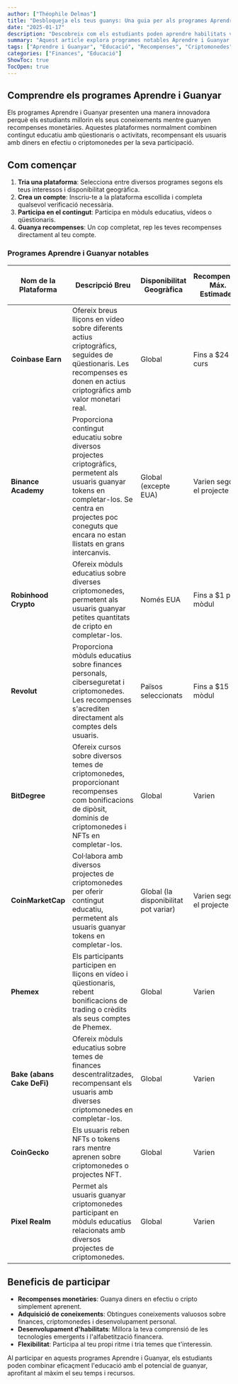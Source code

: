 ```yaml
---
author: ["Théophile Delmas"]
title: "Desbloqueja els teus guanys: Una guia per als programes Aprendre i Guanyar"
date: "2025-01-17"
description: "Descobreix com els estudiants poden aprendre habilitats valuoses mentre guanyen recompenses a través de diversos programes Aprendre i Guanyar."
summary: "Aquest article explora programes notables Aprendre i Guanyar que permeten als estudiants adquirir coneixements i guanyar diners. Des de criptomonedes fins a finances personals, aquestes plataformes ofereixen oportunitats d'aprenentatge diverses amb recompenses tangibles."
tags: ["Aprendre i Guanyar", "Educació", "Recompenses", "Criptomonedes"]
categories: ["Finances", "Educació"]
ShowToc: true
TocOpen: true
---
```


## Comprendre els programes Aprendre i Guanyar

Els programes Aprendre i Guanyar presenten una manera innovadora perquè els estudiants millorin els seus coneixements mentre guanyen recompenses monetàries. Aquestes plataformes normalment combinen contingut educatiu amb qüestionaris o activitats, recompensant els usuaris amb diners en efectiu o criptomonedes per la seva participació.

## Com començar

1. **Tria una plataforma**: Selecciona entre diversos programes segons els teus interessos i disponibilitat geogràfica.
2. **Crea un compte**: Inscriu-te a la plataforma escollida i completa qualsevol verificació necessària.
3. **Participa en el contingut**: Participa en mòduls educatius, vídeos o qüestionaris.
4. **Guanya recompenses**: Un cop completat, rep les teves recompenses directament al teu compte.

### Programes Aprendre i Guanyar notables

| Nom de la Plataforma       | Descripció Breu                                                                                                                                                                                                 | Disponibilitat Geogràfica | Recompenses Máx. Estimades | Temps Estimat per Mòdul | Enllaç                                                                 |
|---------------------------|-------------------------------------------------------------------------------------------------------------------------------------------------------------------------------------------------------------------|---------------------------|----------------------------|-------------------------|----------------------------------------------------------------------|
| **Coinbase Earn**         | Ofereix breus lliçons en vídeo sobre diferents actius criptogràfics, seguides de qüestionaris. Les recompenses es donen en actius criptogràfics amb valor monetari real.  | Global                    | Fins a $24 per curs        | 3–5 minuts               | [Coinbase Earn](https://www.coinbase.com/earn)                        |
| **Binance Academy**       | Proporciona contingut educatiu sobre diversos projectes criptogràfics, permetent als usuaris guanyar tokens en completar-los. Se centra en projectes poc coneguts que encara no estan llistats en grans intercanvis.  | Global (excepte EUA)      | Varien segons el projecte  | 5–10 minuts              | [Binance Academy](https://academy.binance.com/en/learn-and-earn)      |
| **Robinhood Crypto**      | Ofereix mòduls educatius sobre diverses criptomonedes, permetent als usuaris guanyar petites quantitats de cripto en completar-los.  | Només EUA                 | Fins a $1 per mòdul       | 5–10 minuts              | [Robinhood Learn](https://learn.robinhood.com/)                       |
| **Revolut**               | Proporciona mòduls educatius sobre finances personals, ciberseguretat i criptomonedes. Les recompenses s'acrediten directament als comptes dels usuaris.  | Països seleccionats       | Fins a $15 per mòdul      | 5–10 minuts              | [Revolut Learn](https://www.revolut.com/learn/)                       |
| **BitDegree**             | Ofereix cursos sobre diversos temes de criptomonedes, proporcionant recompenses com bonificacions de dipòsit, dominis de criptomonedes i NFTs en completar-los.  | Global                    | Varien                    | 5–10 minuts              | [BitDegree](https://www.bitdegree.org/learn/)                         |
| **CoinMarketCap**         | Col·labora amb diversos projectes de criptomonedes per oferir contingut educatiu, permetent als usuaris guanyar tokens en completar-los.  | Global (la disponibilitat pot variar) | Varien segons el projecte  | 1–3 minuts               | [CoinMarketCap Earn](https://coinmarketcap.com/earn/)                 |
| **Phemex**                | Els participants participen en lliçons en vídeo i qüestionaris, rebent bonificacions de trading o crèdits als seus comptes de Phemex.  | Global                    | Varien                    | 5–10 minuts              | [Phemex Learn & Earn](https://phemex.com/learn-crypto)                |
| **Bake (abans Cake DeFi)**| Ofereix mòduls educatius sobre temes de finances descentralitzades, recompensant els usuaris amb diverses criptomonedes en completar-los.  | Global                    | Varien                    | 5–10 minuts              | [Bake Learn & Earn](https://www.bake.io/learn-and-earn)               |
| **CoinGecko**             | Els usuaris reben NFTs o tokens rars mentre aprenen sobre criptomonedes o projectes NFT.  | Global                    | Varien                    | 5–10 minuts              | [CoinGecko Earn](https://www.coingecko.com/en/learn)                  |
| **Pixel Realm**           | Permet als usuaris guanyar criptomonedes participant en mòduls educatius relacionats amb diversos projectes de criptomonedes.  | Global                    | Varien                    | 5–10 minuts              | [Pixel Realm Learn & Earn](https://pixelrealm.com/learn-and-earn)     |

## Beneficis de participar

- **Recompenses monetàries**: Guanya diners en efectiu o cripto simplement aprenent.
- **Adquisició de coneixements**: Obtingues coneixements valuosos sobre finances, criptomonedes i desenvolupament personal.
- **Desenvolupament d'habilitats**: Millora la teva comprensió de les tecnologies emergents i l'alfabetització financera.
- **Flexibilitat**: Participa al teu propi ritme i tria temes que t'interessin.

Al participar en aquests programes Aprendre i Guanyar, els estudiants poden combinar eficaçment l'educació amb el potencial de guanyar, aprofitant al màxim el seu temps i recursos.